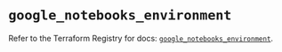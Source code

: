 # `google_notebooks_environment`

Refer to the Terraform Registry for docs: [`google_notebooks_environment`](https://registry.terraform.io/providers/hashicorp/google-beta/5.11.0/docs/resources/google_notebooks_environment).
